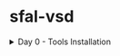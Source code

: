 # sfal-vsd
<details>
	<summary>Day 0 - Tools Installation </summary>
	
# Day 0 - Tools Installation
## Yosys
```
$ git clone https://github.com/YosysHQ/yosys.git
$ cd yosys 
$ sudo apt install make (If make is not installed please install it) 
$ sudo apt-get install build-essential clang bison flex \
    libreadline-dev gawk tcl-dev libffi-dev git \
    graphviz xdot pkg-config python3 libboost-system-dev \
    libboost-python-dev libboost-filesystem-dev zlib1g-dev
$ make 
$ sudo make install```


## Iverilog
```
$ sudo apt-get install iverilog
```
<img width="1008" alt="gtkwave1" src="https://github.com/adiyeole/sfal-vsd/blob/main/Screenshot%20from%202025-09-20%2013-44-53.png">

## GTKWave
```
$ sudo apt update
$ sudo apt install gtkwave
```
<img width="1008" alt="gtkwave1" src="https://github.com/adiyeole/sfal-vsd/blob/main/Screenshot%20from%202025-09-20%2013-34-39.png">
